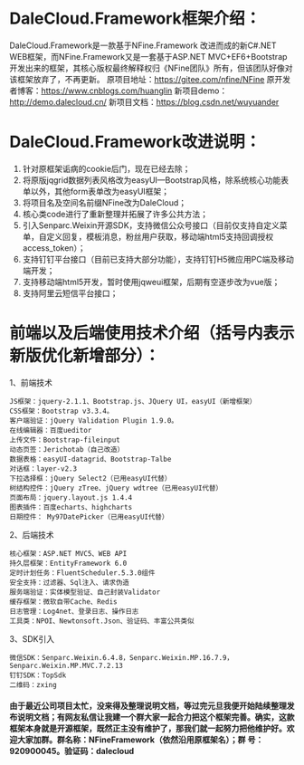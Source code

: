 # DaleCloud.Framework框架介绍：
DaleCloud.Framework是一款基于NFine.Framework 改进而成的新C#.NET WEB框架，而NFine.Framework又是一套基于ASP.NET MVC+EF6+Bootstrap开发出来的框架，其核心版权最终解释权归《NFine团队》所有，但该团队好像对该框架放弃了，不再更新。
原项目地址：https://gitee.com/nfine/NFine
原开发者博客：https://www.cnblogs.com/huanglin
新项目demo：http://demo.dalecloud.cn/
新项目文档：https://blog.csdn.net/wuyuander
# DaleCloud.Framework改进说明：
1. 针对原框架诟病的cookie后门，现在已经去除；
2. 将原版jqgrid数据列表风格改为easyUI—Bootstrap风格，除系统核心功能表单以外，其他form表单改为easyUI框架；
3. 将项目名及空间名前缀NFine改为DaleCloud；
4. 核心类code进行了重新整理并拓展了许多公共方法；
5. 引入Senparc.Weixin开源SDK，支持微信公众号接口（目前仅支持自定义菜单，自定义回复，模板消息，粉丝用户获取，移动端html5支持回调授权access_token）；
6. 支持钉钉平台接口（目前已支持大部分功能），支持钉钉H5微应用PC端及移动端开发；
7. 支持移动端html5开发，暂时使用jqweui框架，后期有空逐步改为vue版；
8. 支持阿里云短信平台接口；


# 前端以及后端使用技术介绍（括号内表示新版优化新增部分）：

1、前端技术

    JS框架：jquery-2.1.1、Bootstrap.js、JQuery UI，easyUI（新增框架）
    CSS框架：Bootstrap v3.3.4。
    客户端验证：jQuery Validation Plugin 1.9.0。
    在线编辑器：百度ueditor
    上传文件：Bootstrap-fileinput
    动态页签：Jerichotab（自己改造）
    数据表格：easyUI-datagrid、Bootstrap-Talbe
    对话框：layer-v2.3
    下拉选择框：jQuery Select2（已用easyUI代替）
    树结构控件：jQuery zTree、jQuery wdtree（已用easyUI代替）
    页面布局：jquery.layout.js 1.4.4
    图表插件：百度echarts、highcharts
    日期控件： My97DatePicker（已用easyUI代替）

2、后端技术

    核心框架：ASP.NET MVC5、WEB API
    持久层框架：EntityFramework 6.0
    定时计划任务：FluentScheduler.5.3.0组件
    安全支持：过滤器、Sql注入、请求伪造
    服务端验证：实体模型验证、自己封装Validator
    缓存框架：微软自带Cache、Redis
    日志管理：Log4net、登录日志、操作日志
    工具类：NPOI、Newtonsoft.Json、验证码、丰富公共类似
    
 3、SDK引入

    微信SDK：Senparc.Weixin.6.4.8，Senparc.Weixin.MP.16.7.9，Senparc.Weixin.MP.MVC.7.2.13
    钉钉SDK：TopSdk
    二维码：zxing

 #### 由于最近公司项目太忙，没来得及整理说明文档，等过完元旦我便开始陆续整理发布说明文档；有网友私信让我建一个群大家一起合力把这个框架完善。确实，这款框架本身就是开源框架，既然正主没有维护了，那我们就一起努力把他维护好。欢迎大家加群。群名称：NFineFramework（依然沿用原框架名）；群 号：920900045。验证码：dalecloud

 
